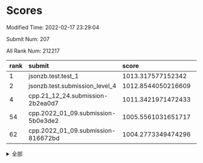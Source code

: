 # Scores

Modified Time: 2022-02-17 23:29:04

Submit Num: 207

All Rank Num: 212217

| rank |               submit               |       score        |       sigma        | pk_num |
| :--- | :--------------------------------- | :----------------- | :----------------- | :----- |
| 1    | jsonzb.test.test_1                 | 1013.317577152342  | 0.7873581723379661 | 4100   |
| 2    | jsonzb.test.submission_level_4     | 1012.8544050216609 | 0.7959515310431592 | 4096   |
| 4    | cpp.21_12_24.submission-2b2ea0d7   | 1011.3421971472433 | 0.7810541109226535 | 4108   |
| 54   | cpp.2022_01_09.submission-5b0e3de2 | 1005.5561031651717 | 0.7203815716300402 | 4102   |
| 62   | cpp.2022_01_09.submission-816672bd | 1004.2773349474296 | 0.712945343881038  | 4105   |


<details>
<summary>全部</summary>

| rank |                 submit                 |       score        |       sigma        | pk_num |
| :--- | :------------------------------------- | :----------------- | :----------------- | :----- |
| 1    | jsonzb.test.test_1                     | 1013.317577152342  | 0.7873581723379661 | 4100   |
| 2    | jsonzb.test.submission_level_4         | 1012.8544050216609 | 0.7959515310431592 | 4096   |
| 3    | gobigger.level_3.submission_level_3_4  | 1011.5239898527069 | 0.7738965096872412 | 4103   |
| 4    | cpp.21_12_24.submission-2b2ea0d7       | 1011.3421971472433 | 0.7810541109226535 | 4108   |
| 5    | gobigger.level_3.submission_level_3_14 | 1011.1913631796091 | 0.7775162177065224 | 4100   |
| 6    | gobigger.level_3.submission_level_3_39 | 1011.029006168268  | 0.7584514254699707 | 4105   |
| 7    | gobigger.level_3.submission_level_3_30 | 1010.9585321518052 | 0.7555842058004539 | 4103   |
| 8    | gobigger.level_3.submission_level_3_13 | 1010.9135260365608 | 0.7545441878443566 | 4099   |
| 9    | gobigger.level_3.submission_level_3_42 | 1010.9073864054845 | 0.7701071616987444 | 4106   |
| 10   | gobigger.level_3.submission_level_3_27 | 1010.8723362213799 | 0.7500288324721547 | 4099   |
| 11   | gobigger.level_3.submission_level_3_20 | 1010.857329097939  | 0.7601406916734519 | 4100   |
| 12   | gobigger.level_3.submission_level_3_11 | 1010.8309403981448 | 0.7683267227473715 | 4102   |
| 13   | gobigger.level_3.submission_level_3_33 | 1010.7803027033852 | 0.7437544071553219 | 4100   |
| 14   | gobigger.level_3.submission_level_3_15 | 1010.728169290994  | 0.7430791170297012 | 4101   |
| 15   | gobigger.level_3.submission_level_3_17 | 1010.6885117713115 | 0.7704423430518416 | 4099   |
| 16   | gobigger.level_3.submission_level_3_31 | 1010.4946853985778 | 0.749697198592527  | 4098   |
| 17   | gobigger.level_3.submission_level_3_49 | 1010.452840304744  | 0.7525111354385136 | 4097   |
| 18   | gobigger.level_3.submission_level_3_29 | 1010.4007636312889 | 0.746067631013009  | 4095   |
| 19   | gobigger.level_3.submission_level_3_36 | 1010.2928176470732 | 0.7743314608038365 | 4096   |
| 20   | gobigger.level_3.submission_level_3_28 | 1010.2374628454578 | 0.7372361310284957 | 4098   |
| 21   | gobigger.level_3.submission_level_3_9  | 1010.2279271986658 | 0.7575175608624927 | 4102   |
| 22   | gobigger.level_3.submission_level_3_1  | 1010.2185188224988 | 0.7404832565362086 | 4102   |
| 23   | gobigger.level_3.submission_level_3_44 | 1010.1751534516393 | 0.7910910624198262 | 4098   |
| 24   | gobigger.level_3.submission_level_3_10 | 1010.1622499762694 | 0.7651986671186777 | 4102   |
| 25   | gobigger.level_3.submission_level_3_35 | 1010.1464271258573 | 0.780098074933023  | 4103   |
| 26   | gobigger.level_3.submission_level_3_23 | 1010.1463617918938 | 0.7557079683907536 | 4103   |
| 27   | gobigger.level_3.submission_level_3_48 | 1010.0181357972025 | 0.7681088733045656 | 4100   |
| 28   | gobigger.level_3.submission_level_3_37 | 1009.9807825433332 | 0.7454358422008769 | 4107   |
| 29   | gobigger.level_3.submission_level_3_18 | 1009.978080456638  | 0.7724198535671482 | 4097   |
| 30   | gobigger.level_3.submission_level_3_46 | 1009.9561304143375 | 0.7689404133910023 | 4096   |
| 31   | gobigger.level_3.submission_level_3_32 | 1009.8986624869123 | 0.7596991271380282 | 4098   |
| 32   | gobigger.level_3.submission_level_3_34 | 1009.872023930634  | 0.7659500938534328 | 4101   |
| 33   | gobigger.level_3.submission_level_3_0  | 1009.8430444876901 | 0.7609769073854917 | 4101   |
| 34   | gobigger.level_3.submission_level_3_16 | 1009.7651033573138 | 0.7742492674308399 | 4100   |
| 35   | gobigger.level_3.submission_level_3_3  | 1009.7295544190767 | 0.7506427846810562 | 4111   |
| 36   | gobigger.level_3.submission_level_3_12 | 1009.6358625141022 | 0.7422915665145173 | 4094   |
| 37   | gobigger.level_3.submission_level_3_7  | 1009.632332846336  | 0.7564986625592031 | 4100   |
| 38   | gobigger.level_3.submission_level_3_41 | 1009.6281585641182 | 0.7668123212557699 | 4102   |
| 39   | gobigger.level_3.submission_level_3_47 | 1009.5631021629006 | 0.7705873003513671 | 4103   |
| 40   | gobigger.level_3.submission_level_3_22 | 1009.5439842258395 | 0.7496523794421552 | 4103   |
| 41   | gobigger.level_3.submission_level_3_6  | 1009.4570859428308 | 0.7462855878785019 | 4102   |
| 42   | gobigger.level_3.submission_level_3_24 | 1009.4430586852329 | 0.7387104787422879 | 4099   |
| 43   | gobigger.level_3.submission_level_3_19 | 1009.4411894087413 | 0.7430300387980046 | 4103   |
| 44   | gobigger.level_3.submission_level_3_25 | 1009.4219583849155 | 0.7395334646940768 | 4101   |
| 45   | gobigger.level_3.submission_level_3_38 | 1009.3741796955009 | 0.762155518524753  | 4104   |
| 46   | gobigger.level_3.submission_level_3_8  | 1009.2933886644389 | 0.751454860709873  | 4101   |
| 47   | gobigger.level_3.submission_level_3_2  | 1009.2575233770981 | 0.7599131638268678 | 4103   |
| 48   | gobigger.level_3.submission_level_3_26 | 1009.2553272937457 | 0.767039396874083  | 4104   |
| 49   | gobigger.level_3.submission_level_3_45 | 1009.239071905705  | 0.7443778029693312 | 4101   |
| 50   | gobigger.level_3.submission_level_3_40 | 1009.1322215613494 | 0.7321281862893566 | 4099   |
| 51   | gobigger.level_3.submission_level_3_43 | 1009.118500639246  | 0.7579324039062328 | 4100   |
| 52   | gobigger.level_3.submission_level_3_21 | 1009.0328630887393 | 0.771831956689763  | 4101   |
| 53   | gobigger.level_3.submission_level_3_5  | 1008.4601797404448 | 0.7414263861780321 | 4106   |
| 54   | cpp.2022_01_09.submission-5b0e3de2     | 1005.5561031651717 | 0.7203815716300402 | 4102   |
| 55   | gobigger.level_1.submission_level_1_15 | 1005.3540624387227 | 0.7379023593366782 | 4104   |
| 56   | gobigger.level_1.submission_level_1_16 | 1005.0882682232813 | 0.7237311496091534 | 4106   |
| 57   | gobigger.level_1.submission_level_1_10 | 1004.6066104970654 | 0.7200493234301162 | 4100   |
| 58   | gobigger.level_1.submission_level_1_31 | 1004.4981816810905 | 0.7196389474945778 | 4101   |
| 59   | gobigger.level_1.submission_level_1_43 | 1004.4850017109659 | 0.7235975814273335 | 4103   |
| 60   | gobigger.level_1.submission_level_1_28 | 1004.3582515725252 | 0.7001890767650962 | 4102   |
| 61   | gobigger.level_1.submission_level_1_27 | 1004.3043955719252 | 0.7207077540726674 | 4104   |
| 62   | cpp.2022_01_09.submission-816672bd     | 1004.2773349474296 | 0.712945343881038  | 4105   |
| 63   | gobigger.level_1.submission_level_1_26 | 1004.268749847508  | 0.72470021522023   | 4100   |
| 64   | gobigger.level_1.submission_level_1_5  | 1004.2633612999734 | 0.7087220632512751 | 4103   |
| 65   | gobigger.level_1.submission_level_1_18 | 1004.206944284082  | 0.7163273294396769 | 4102   |
| 66   | gobigger.level_1.submission_level_1_4  | 1004.1012201508829 | 0.7159543660523806 | 4099   |
| 67   | gobigger.level_1.submission_level_1_49 | 1004.0352829091748 | 0.7182947886169547 | 4106   |
| 68   | gobigger.level_1.submission_level_1_34 | 1003.942746404942  | 0.7140890799359384 | 4099   |
| 69   | gobigger.level_1.submission_level_1_35 | 1003.8648621722132 | 0.7223599377619606 | 4106   |
| 70   | gobigger.level_1.submission_level_1_23 | 1003.8463485616162 | 0.7079016039005608 | 4098   |
| 71   | gobigger.level_1.submission_level_1_13 | 1003.8107838683476 | 0.7181089737438653 | 4101   |
| 72   | gobigger.level_1.submission_level_1_12 | 1003.7646028290367 | 0.719704046319392  | 4102   |
| 73   | gobigger.level_1.submission_level_1_42 | 1003.7572569572707 | 0.7286699097228003 | 4095   |
| 74   | gobigger.level_1.submission_level_1_21 | 1003.7377030514388 | 0.7238859207758904 | 4101   |
| 75   | gobigger.level_1.submission_level_1_19 | 1003.731247077147  | 0.713208920990245  | 4097   |
| 76   | gobigger.level_1.submission_level_1_20 | 1003.5813631177642 | 0.71537545472148   | 4097   |
| 77   | gobigger.level_1.submission_level_1_39 | 1003.5574712984902 | 0.717680669740546  | 4103   |
| 78   | gobigger.level_1.submission_level_1_30 | 1003.5568429056713 | 0.7163375658963819 | 4105   |
| 79   | gobigger.level_1.submission_level_1_40 | 1003.5283179282115 | 0.710760704061666  | 4104   |
| 80   | gobigger.level_1.submission_level_1_6  | 1003.4741276966494 | 0.7234939870863836 | 4102   |
| 81   | gobigger.level_1.submission_level_1_9  | 1003.4613786097738 | 0.7128474624539661 | 4097   |
| 82   | gobigger.level_1.submission_level_1_44 | 1003.4482180606    | 0.7204422750883279 | 4105   |
| 83   | gobigger.level_1.submission_level_1_48 | 1003.4270962594107 | 0.7069229888893578 | 4105   |
| 84   | gobigger.level_1.submission_level_1_46 | 1003.385487452617  | 0.7128236667136055 | 4096   |
| 85   | gobigger.level_1.submission_level_1_3  | 1003.342783423797  | 0.7247179472548538 | 4105   |
| 86   | gobigger.level_1.submission_level_1_14 | 1003.1314193866245 | 0.7336919306012898 | 4100   |
| 87   | gobigger.level_1.submission_level_1_36 | 1003.0745069610288 | 0.7104416112076742 | 4101   |
| 88   | gobigger.level_1.submission_level_1_33 | 1002.933406324492  | 0.7113967968649946 | 4097   |
| 89   | gobigger.level_1.submission_level_1_24 | 1002.7761484075986 | 0.7177305500820108 | 4106   |
| 90   | gobigger.level_1.submission_level_1_41 | 1002.7739819697246 | 0.7176541573416686 | 4101   |
| 91   | gobigger.level_1.submission_level_1_7  | 1002.7620138720144 | 0.7150060318066732 | 4101   |
| 92   | gobigger.level_1.submission_level_1_47 | 1002.7425539622831 | 0.7145500753848301 | 4097   |
| 93   | gobigger.level_1.submission_level_1_8  | 1002.7105698593142 | 0.7119427168081333 | 4095   |
| 94   | gobigger.level_1.submission_level_1_25 | 1002.6935167842333 | 0.709657317542378  | 4097   |
| 95   | gobigger.level_1.submission_level_1_37 | 1002.6699546102284 | 0.7101780852844041 | 4105   |
| 96   | gobigger.level_1.submission_level_1_1  | 1002.6542153554769 | 0.7201222792117656 | 4102   |
| 97   | gobigger.level_1.submission_level_1_22 | 1002.6130109916373 | 0.7205074216382394 | 4095   |
| 98   | gobigger.level_1.submission_level_1_45 | 1002.6027919404017 | 0.7097052187815029 | 4101   |
| 99   | gobigger.level_1.submission_level_1_29 | 1002.576575502705  | 0.7214787125248345 | 4100   |
| 100  | gobigger.level_1.submission_level_1_2  | 1002.5260140859741 | 0.710072856795493  | 4100   |
| 101  | gobigger.level_1.submission_level_1_0  | 1002.498887046227  | 0.7131453893225168 | 4104   |
| 102  | gobigger.level_1.submission_level_1_32 | 1002.2989096894606 | 0.713820600805643  | 4099   |
| 103  | gobigger.level_1.submission_level_1_38 | 1002.2502527692205 | 0.7081541358307868 | 4103   |
| 104  | gobigger.level_1.submission_level_1_11 | 1002.1518023933454 | 0.7193716647053017 | 4102   |
| 105  | gobigger.level_1.submission_level_1_17 | 1001.8492838603539 | 0.7083821780976081 | 4102   |
| 106  | gobigger.random.submission_random_9    | 997.378337925548   | 0.7002313835477857 | 4098   |
| 107  | gobigger.random.submission_random_28   | 996.8648793565229  | 0.7080079380932307 | 4102   |
| 108  | gobigger.random.submission_random_37   | 996.6626318960483  | 0.7082393992204644 | 4100   |
| 109  | gobigger.random.submission_random_45   | 996.6342534804205  | 0.7058280944108958 | 4101   |
| 110  | gobigger.random.submission_random_11   | 996.6301370428716  | 0.7109647822152119 | 4107   |
| 111  | gobigger.random.submission_random_32   | 996.6249026805488  | 0.7178865733896447 | 4103   |
| 112  | gobigger.random.submission_random_1    | 996.5828352188329  | 0.7002643545767345 | 4095   |
| 113  | gobigger.random.submission_random_29   | 996.4564469180073  | 0.7066589827188868 | 4097   |
| 114  | gobigger.random.submission_random_46   | 996.449102107008   | 0.704756330346845  | 4098   |
| 115  | gobigger.random.submission_random_25   | 996.4390661995903  | 0.7045711495747278 | 4103   |
| 116  | gobigger.random.submission_random_43   | 996.4100565301308  | 0.7039327911806174 | 4103   |
| 117  | gobigger.random.submission_random_49   | 996.4063247737291  | 0.7067287397923184 | 4103   |
| 118  | gobigger.random.submission_random_19   | 996.4030835609782  | 0.7115723700172465 | 4102   |
| 119  | gobigger.random.submission_random_17   | 996.3952280188917  | 0.695282601648247  | 4100   |
| 120  | gobigger.random.submission_random_12   | 996.3882404518557  | 0.7200248008040058 | 4101   |
| 121  | gobigger.random.submission_random_34   | 996.365725936436   | 0.7207405232164679 | 4101   |
| 122  | gobigger.random.submission_random_7    | 996.3133314262079  | 0.7108337497876913 | 4098   |
| 123  | gobigger.random.submission_random_27   | 996.252507624957   | 0.7102227328363847 | 4096   |
| 124  | gobigger.random.submission_random_48   | 996.2469886951262  | 0.7088258256773444 | 4099   |
| 125  | gobigger.random.submission_random_38   | 996.1603038947234  | 0.7074130531206717 | 4103   |
| 126  | gobigger.random.submission_random_13   | 996.1547179964986  | 0.7127727804855046 | 4102   |
| 127  | gobigger.random.submission_random_47   | 996.0916131053073  | 0.716370160422278  | 4105   |
| 128  | gobigger.random.submission_random_0    | 996.0729053357844  | 0.7015885831239801 | 4105   |
| 129  | gobigger.random.submission_random_23   | 995.9768768026316  | 0.7106984692789382 | 4099   |
| 130  | gobigger.random.submission_random_15   | 995.9601873250145  | 0.7056961589358696 | 4099   |
| 131  | gobigger.random.submission_random_31   | 995.9299774930435  | 0.7274120659993991 | 4106   |
| 132  | gobigger.random.submission_random_26   | 995.8845130531499  | 0.7227642548502888 | 4097   |
| 133  | gobigger.random.submission_random_44   | 995.8482329781762  | 0.7076227837195477 | 4097   |
| 134  | gobigger.random.submission_random_20   | 995.7515205353104  | 0.7045640200876878 | 4102   |
| 135  | gobigger.random.submission_random_40   | 995.7382442150212  | 0.7304278963725727 | 4099   |
| 136  | gobigger.random.submission_random_10   | 995.7255283454803  | 0.7095413016785744 | 4103   |
| 137  | gobigger.random.submission_random_30   | 995.7249437271157  | 0.7088210379092087 | 4105   |
| 138  | gobigger.random.submission_random_3    | 995.7077718571746  | 0.710099559321683  | 4101   |
| 139  | gobigger.random.submission_random_2    | 995.5013039785784  | 0.6939180578602137 | 4098   |
| 140  | gobigger.random.submission_random_14   | 995.4914525872035  | 0.7235460549555752 | 4103   |
| 141  | gobigger.random.submission_random_22   | 995.4537417208792  | 0.7018051236153335 | 4100   |
| 142  | gobigger.random.submission_random_39   | 995.4338476281694  | 0.705406992755486  | 4098   |
| 143  | gobigger.random.submission_random_16   | 995.3555977578351  | 0.7076766149393792 | 4105   |
| 144  | gobigger.random.submission_random_4    | 995.2434739155639  | 0.7111867108024749 | 4103   |
| 145  | gobigger.random.submission_random_41   | 995.21230227745    | 0.7026637257202925 | 4103   |
| 146  | gobigger.random.submission_random_24   | 995.1965843716348  | 0.7099919161215219 | 4101   |
| 147  | gobigger.random.submission_random_35   | 995.190871113396   | 0.7089825220755054 | 4102   |
| 148  | gobigger.random.submission_random_33   | 995.1688653327772  | 0.7168133666978971 | 4105   |
| 149  | gobigger.random.submission_random_21   | 995.0021146431274  | 0.7249408668133999 | 4099   |
| 150  | gobigger.random.submission_random_42   | 994.9643232385012  | 0.7232291076536717 | 4102   |
| 151  | gobigger.random.submission_random_8    | 994.9471674059458  | 0.7126543867951518 | 4099   |
| 152  | gobigger.random.submission_random_18   | 994.8663096305262  | 0.7142491185299807 | 4101   |
| 153  | gobigger.random.submission_random_5    | 994.7162189585721  | 0.7228228780878017 | 4100   |
| 154  | gobigger.random.submission_random_36   | 994.5643552535532  | 0.7304228210884685 | 4099   |
| 155  | gobigger.level_2.submission_level_2_17 | 994.1926911362461  | 0.7386193545543048 | 4105   |
| 156  | gobigger.random.submission_random_6    | 994.1757708834028  | 0.7324188690419068 | 4099   |
| 157  | gobigger.level_2.submission_level_2_10 | 994.1117003054442  | 0.7307097027870948 | 4099   |
| 158  | gobigger.level_2.submission_level_2_47 | 994.0414575605415  | 0.7339214358065269 | 4099   |
| 159  | gobigger.level_2.submission_level_2_49 | 993.5453218527482  | 0.740780110272284  | 4098   |
| 160  | gobigger.level_2.submission_level_2_40 | 993.4855644950412  | 0.745014234225355  | 4104   |
| 161  | gobigger.level_2.submission_level_2_24 | 993.4789041373934  | 0.7380541589640425 | 4101   |
| 162  | gobigger.level_2.submission_level_2_18 | 993.0647714541085  | 0.7427362875928558 | 4092   |
| 163  | gobigger.level_2.submission_level_2_30 | 992.9753374130008  | 0.7441022376058148 | 4102   |
| 164  | gobigger.level_2.submission_level_2_2  | 992.9437402556804  | 0.7501940324315469 | 4101   |
| 165  | gobigger.level_2.submission_level_2_27 | 992.8106533433003  | 0.7274136502969484 | 4099   |
| 166  | gobigger.level_2.submission_level_2_38 | 992.6998648739093  | 0.7448535836613414 | 4104   |
| 167  | gobigger.level_2.submission_level_2_13 | 992.6215829714859  | 0.7524979159110533 | 4104   |
| 168  | gobigger.level_2.submission_level_2_33 | 992.5969842853663  | 0.7388108681229217 | 4099   |
| 169  | gobigger.level_2.submission_level_2_43 | 992.4117880020333  | 0.7450144784711747 | 4097   |
| 170  | gobigger.level_2.submission_level_2_35 | 992.3464309277555  | 0.7610772772046974 | 4105   |
| 171  | gobigger.level_2.submission_level_2_5  | 992.3413963864333  | 0.7669886355116841 | 4100   |
| 172  | gobigger.level_2.submission_level_2_31 | 992.261403810551   | 0.7636196678750546 | 4104   |
| 173  | gobigger.level_2.submission_level_2_23 | 992.2505454966397  | 0.7470117413410724 | 4101   |
| 174  | gobigger.level_2.submission_level_2_26 | 992.1984705301089  | 0.7477469349119221 | 4103   |
| 175  | gobigger.level_2.submission_level_2_41 | 992.1684511652657  | 0.754042088747428  | 4102   |
| 176  | gobigger.level_2.submission_level_2_11 | 992.1630652115726  | 0.7427252425316212 | 4100   |
| 177  | gobigger.level_2.submission_level_2_15 | 992.1365534513552  | 0.7346051723361747 | 4103   |
| 178  | gobigger.level_2.submission_level_2_42 | 991.979163829342   | 0.7430820112296433 | 4101   |
| 179  | gobigger.level_2.submission_level_2_45 | 991.932486613903   | 0.7426784470188065 | 4102   |
| 180  | gobigger.level_2.submission_level_2_8  | 991.907303590592   | 0.7465147126539424 | 4100   |
| 181  | gobigger.level_2.submission_level_2_7  | 991.8787013874993  | 0.7415013358712577 | 4102   |
| 182  | gobigger.level_2.submission_level_2_39 | 991.856339027296   | 0.7381218564718784 | 4099   |
| 183  | gobigger.level_2.submission_level_2_6  | 991.8474779608134  | 0.7514770439330485 | 4095   |
| 184  | gobigger.level_2.submission_level_2_12 | 991.8087829307399  | 0.7339841033714557 | 4098   |
| 185  | gobigger.level_2.submission_level_2_16 | 991.8084794730694  | 0.7695612170139721 | 4103   |
| 186  | gobigger.level_2.submission_level_2_28 | 991.8039619282038  | 0.7337972092131699 | 4098   |
| 187  | gobigger.level_2.submission_level_2_29 | 991.7271068708227  | 0.7565334187391802 | 4105   |
| 188  | gobigger.level_2.submission_level_2_19 | 991.7080183980049  | 0.7549483995376556 | 4092   |
| 189  | gobigger.level_2.submission_level_2_9  | 991.6361242878115  | 0.7415739610018653 | 4103   |
| 190  | gobigger.level_2.submission_level_2_4  | 991.6104513242238  | 0.7356351392065338 | 4103   |
| 191  | gobigger.level_2.submission_level_2_0  | 991.5296279759356  | 0.7423095544186376 | 4104   |
| 192  | gobigger.level_2.submission_level_2_22 | 991.498895542902   | 0.7448404062027871 | 4097   |
| 193  | gobigger.level_2.submission_level_2_14 | 991.3536399612816  | 0.7495011347272849 | 4100   |
| 194  | gobigger.level_2.submission_level_2_25 | 991.2308793194367  | 0.7614046387029866 | 4101   |
| 195  | gobigger.level_2.submission_level_2_36 | 991.2113868064499  | 0.7624944365370775 | 4098   |
| 196  | gobigger.level_2.submission_level_2_48 | 991.1459348276644  | 0.74303009736078   | 4101   |
| 197  | gobigger.level_2.submission_level_2_34 | 991.1356185305189  | 0.7553704760986928 | 4097   |
| 198  | gobigger.level_2.submission_level_2_21 | 991.1171564140734  | 0.7580657284210813 | 4102   |
| 199  | gobigger.level_2.submission_level_2_37 | 991.0887170128354  | 0.7231036240310308 | 4103   |
| 200  | gobigger.level_2.submission_level_2_1  | 991.0545161996562  | 0.7554999342970959 | 4099   |
| 201  | gobigger.level_2.submission_level_2_32 | 990.9167650221779  | 0.7400586663595672 | 4095   |
| 202  | gobigger.level_2.submission_level_2_3  | 990.283833740076   | 0.7681908481446623 | 4103   |
| 203  | gobigger.level_2.submission_level_2_20 | 990.1778960668664  | 0.7594651518267718 | 4102   |
| 204  | gobigger.level_2.submission_level_2_44 | 990.1536103717888  | 0.7677776614123111 | 4098   |
| 205  | gobigger.level_2.submission_level_2_46 | 988.5667009291886  | 0.7746064654235307 | 4095   |
| 206  | gobigger.none.submission_none_1        | 979.3861717798908  | 1.206496684835574  | 4096   |
| 207  | gobigger.none.submission_none_0        | 974.8029639311989  | 1.595849238278938  | 4095   |

</details>